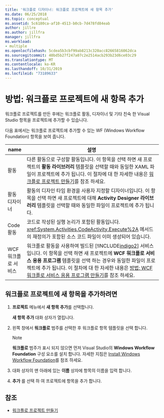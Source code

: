 ```yaml
---
title: '워크플로 디자이너: 워크플로 프로젝트에 새 항목 추가'
ms.date: 06/25/2018
ms.topic: conceptual
ms.assetid: 5c6180ca-af10-4513-b0cb-7d478fd84eab
author: jillre
ms.author: jillfra
manager: jillfra
ms.workload:
- multiple
ms.openlocfilehash: 5cdea5b3cbf99ab8213c320acc82665816062dca
ms.sourcegitcommit: 40bd5b27f247a07c2e2514acb293b23d6ce03c29
ms.translationtype: MT
ms.contentlocale: ko-KR
ms.lasthandoff: 10/31/2019
ms.locfileid: "73189633"
---
```

# <a name="how-to-add-a-new-item-to-a-workflow-project"></a>방법: 워크플로 프로젝트에 새 항목 추가

워크플로 프로젝트를 만든 후에는 워크플로 활동, 디자이너 및 기타 친숙 한 Visual Studio 항목을 프로젝트에 추가할 수 있습니다.

다음 표에서는 워크플로 프로젝트에 추가할 수 있는 WF (Windows Workflow Foundation) 항목을 보여 줍니다.

| name | 설명 |
|-| - |
| 활동 | 다른 활동으로 구성할 활동입니다. 이 항목을 선택 하면 새 프로젝트의 **활동 라이브러리** 템플릿을 선택할 때와 동일한 XAML 파일이 프로젝트에 추가 됩니다. 이 절차에 대 한 자세한 내용은 [워크플로 프로젝트 만들기](creating-a-workflow-project.md)를 참조 하세요. |
| 활동 디자이너 | 활동의 디자인 타임 환경을 사용자 지정할 디자이너입니다. 이 항목을 선택 하면 새 프로젝트에 대해 **Activity Designer 라이브러리** 템플릿을 선택할 때와 동일한 파일이 프로젝트에 추가 됩니다. |
| Code 활동 | 코드로 작성된 실행 논리가 포함된 활동입니다. <xref:System.Activities.CodeActivity.Execute%2A> 메서드의 재정의가 포함된 소스 코드 파일이 이미 생성되어 있습니다. |
| WCF 워크플로 서비스 | 워크플로 활동을 사용하여 빌드된 [!INCLUDE[indigo2](../workflow-designer/includes/indigo2_md.md)] 서비스입니다. 이 항목을 선택 하면 새 프로젝트에 **WCF 워크플로 서비스 응용 프로그램** 템플릿을 선택 하는 경우와 동일한 파일이 프로젝트에 추가 됩니다. 이 절차에 대 한 자세한 내용은 [방법: WCF 워크플로 서비스 응용 프로그램 만들기](creating-a-workflow-project.md)를 참조 하세요. |

## <a name="to-add-a-new-item-to-a-workflow-project"></a>워크플로 프로젝트에 새 항목을 추가하려면

1. **프로젝트** 메뉴에서 **새 항목 추가**를 선택합니다.

   **새 항목 추가** 대화 상자가 열립니다.

1. 왼쪽 창에서 **워크플로** 범주를 선택한 후 워크플로 항목 템플릿을 선택 합니다.

   > [!NOTE]
   > **워크플로** 범주가 표시 되지 않으면 먼저 Visual Studio의 **Windows Workflow Foundation** 구성 요소를 설치 합니다. 자세한 지침은 [Install Windows Workflow Foundation](developing-applications-with-the-workflow-designer.md#install-windows-workflow-foundation)를 참조 하세요.

1. 대화 상자의 맨 아래에 있는 **이름** 상자에 항목의 이름을 입력 합니다.

1. **추가** 를 선택 하 여 프로젝트에 항목을 추가 합니다.

## <a name="see-also"></a>참조

- [워크플로 프로젝트 만들기](../workflow-designer/creating-a-workflow-project.md)